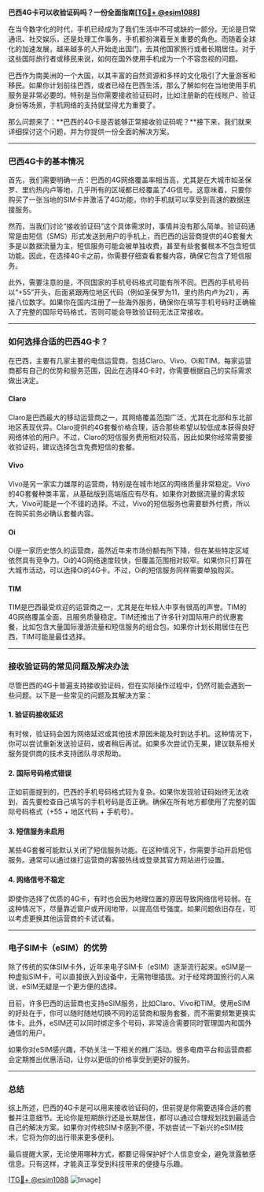 **巴西4G卡可以收验证码吗？一份全面指南[[TG💪+ @esim1088](https://t.me/s/esim1088)]**

在当今数字化的时代，手机已经成为了我们生活中不可或缺的一部分。无论是日常通讯、社交娱乐，还是处理工作事务，手机都扮演着至关重要的角色。而随着全球化的加速发展，越来越多的人开始走出国门，去其他国家旅行或者长期居住。对于这些国际旅行者或移民来说，如何在国外使用手机成为一个不容忽视的问题。

巴西作为南美洲的一个大国，以其丰富的自然资源和多样的文化吸引了大量游客和移民。如果你计划前往巴西，或者已经在巴西生活，那么了解如何在当地使用手机服务是非常必要的。特别是当你需要接收验证码时，比如注册新的在线账户、验证身份等场景，手机网络的支持就显得尤为重要了。

那么问题来了：**巴西的4G卡是否能够正常接收验证码呢？**接下来，我们就来详细探讨这个问题，并为你提供一份全面的解决方案。

---

### 巴西4G卡的基本情况

首先，我们需要明确一点：巴西的4G网络覆盖率相当高，尤其是在大城市如圣保罗、里约热内卢等地，几乎所有的区域都已经覆盖了4G信号。这意味着，只要你购买了一张当地的SIM卡并激活了4G功能，你的手机就可以享受到高速的数据连接服务。

然而，当我们讨论“接收验证码”这个具体需求时，事情并没有那么简单。验证码通常是由短信（SMS）形式发送到用户的手机上，而巴西的运营商提供的4G套餐大多是以数据流量为主，短信服务可能会被单独收费，甚至有些套餐根本不包含短信功能。因此，在选择4G卡之前，你需要仔细查看套餐内容，确保它包含了短信服务。

此外，需要注意的是，不同国家的手机号码格式可能有所不同。巴西的手机号码以“+55”开头，后面紧跟两位地区代码（例如圣保罗为11，里约热内卢为21），再接八位数字。如果你在国内注册了一些海外服务，确保你在填写手机号码时正确输入了完整的国际号码格式，否则可能会导致验证码无法正常接收。

---

### 如何选择合适的巴西4G卡？

在巴西，主要有几家主要的电信运营商，包括Claro、Vivo、Oi和TIM。每家运营商都有自己的优势和服务范围，因此在选择4G卡时，你需要根据自己的实际需求做出决定。

#### Claro
Claro是巴西最大的移动运营商之一，其网络覆盖范围广泛，尤其在北部和东北部地区表现优异。Claro提供的4G套餐价格合理，适合那些希望以较低成本获得良好网络体验的用户。不过，Claro的短信服务费用相对较高，因此如果你经常需要接收验证码，建议选择包含免费短信的套餐。

#### Vivo
Vivo是另一家实力雄厚的运营商，特别是在城市地区的网络质量非常稳定。Vivo的4G套餐种类丰富，从基础版到高端版应有尽有。如果你对数据流量的需求较大，Vivo可能是一个不错的选择。不过，Vivo的短信服务也需要额外付费，所以在购买前务必确认套餐内容。

#### Oi
Oi是一家历史悠久的运营商，虽然近年来市场份额有所下降，但在某些特定区域依然具有竞争力。Oi的4G网络速度较快，但覆盖范围相对较窄。如果你只打算在大城市活动，可以选择Oi的4G卡。不过，Oi的短信服务同样需要单独购买。

#### TIM
TIM是巴西最受欢迎的运营商之一，尤其是在年轻人中享有很高的声誉。TIM的4G网络覆盖全面，且服务质量稳定。TIM还推出了许多针对国际用户的优惠套餐，比如包含大量国际漫游流量和短信服务的组合包。如果你计划长期居住在巴西，TIM可能是最佳选择。

---

### 接收验证码的常见问题及解决办法

尽管巴西的4G卡普遍支持接收验证码，但在实际操作过程中，仍然可能会遇到一些问题。以下是一些常见的问题及其解决方案：

#### 1. 验证码接收延迟
有时候，验证码会因为网络延迟或其他技术原因未能及时到达手机。这种情况下，你可以尝试重新发送验证码，或者稍后再试。如果多次尝试仍无果，建议联系相关服务提供商的技术支持团队寻求帮助。

#### 2. 国际号码格式错误
正如前面提到的，巴西的手机号码格式较为复杂。如果你发现验证码始终无法收到，首先要检查自己填写的手机号码是否正确。确保在所有地方都使用了完整的国际号码格式（+55 + 地区代码 + 手机号）。

#### 3. 短信服务未启用
某些4G套餐可能默认关闭了短信服务功能。在这种情况下，你需要手动开启短信服务。通常可以通过拨打运营商的客服热线或登录其官方网站进行设置。

#### 4. 网络信号不稳定
即使你选择了优质的4G卡，有时也会因为地理位置的原因导致网络信号较弱。在这种情况下，尽量靠近窗户或开阔地带，以提高信号强度。如果问题依旧存在，可以考虑更换其他运营商的卡试试看。

---

### 电子SIM卡（eSIM）的优势

除了传统的实体SIM卡外，近年来电子SIM卡（eSIM）逐渐流行起来。eSIM是一种虚拟SIM卡，可以直接嵌入到设备中，无需物理插拔。对于经常跨国旅行的人来说，eSIM无疑是一个更方便的选择。

目前，许多巴西的运营商也支持eSIM服务，比如Claro、Vivo和TIM。使用eSIM的好处在于，你可以随时随地切换不同的运营商和服务套餐，而不需要频繁更换实体卡。此外，eSIM还可以同时绑定多个号码，非常适合需要同时管理国内和国外通信的用户。

如果你对eSIM感兴趣，不妨关注一下相关的推广活动。很多电商平台和运营商都会定期推出优惠活动，让你以更低的价格享受到更好的服务。

---

### 总结

综上所述，巴西的4G卡是可以用来接收验证码的，但前提是你需要选择合适的套餐并注意细节。无论你是短期旅行还是长期居住，都可以通过合理规划找到最适合自己的解决方案。如果你对传统SIM卡感到不便，不妨尝试一下新兴的eSIM技术，它将为你的出行带来更多便利。

最后提醒大家，无论使用哪种方式，都要记得保护好个人信息安全，避免泄露敏感信息。只有这样，才能真正享受到科技带来的便捷与乐趣。

[[TG💪+ @esim1088](https://t.me/s/esim1088) ![Image](https://i.postimg.cc/4NQfJmqS/Snipaste-2025-05-13-00-14-12.png)]